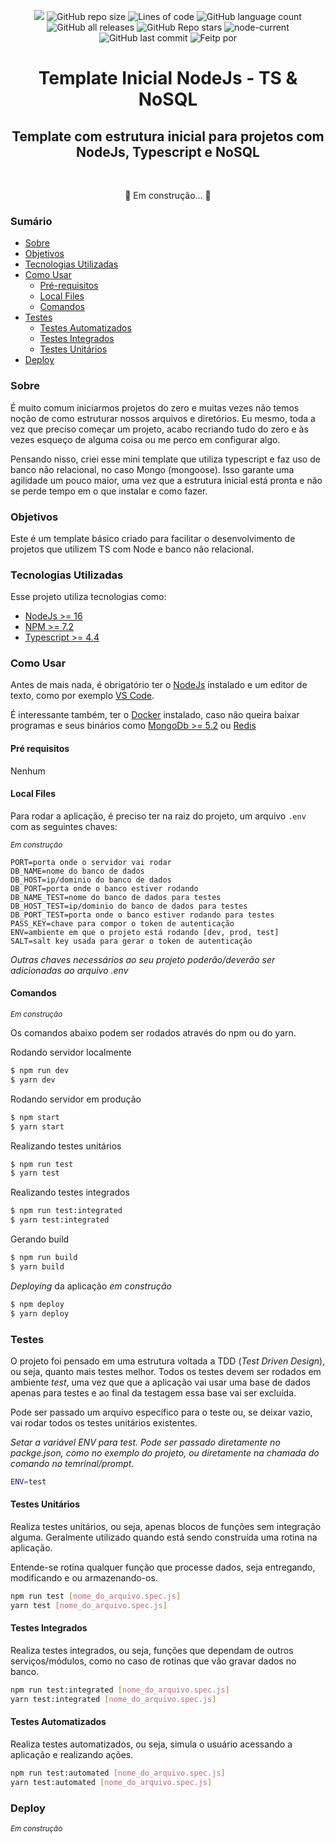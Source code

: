 <p align="center">
<img src="https://img.shields.io/apm/l/vim-mode"/>
<img alt="GitHub repo size" src="https://img.shields.io/github/repo-size/pazfelipe/api-monolito-erp">
<img alt="Lines of code" src="https://img.shields.io/tokei/lines/github/pazfelipe/api-monolito-erp">
<img alt="GitHub language count" src="https://img.shields.io/github/languages/count/pazfelipe/api-monolito-erp">
<img alt="GitHub all releases" src="https://img.shields.io/github/downloads/pazfelipe/api-monolito-erp/total">
<img alt="GitHub Repo stars" src="https://img.shields.io/github/stars/pazfelipe/api-monolito-erp?style=social">
<img alt="node-current" src="https://img.shields.io/node/v/current-bullseye">
<img alt="GitHub last commit" src="https://img.shields.io/github/last-commit/pazfelipe/api-monolito-erp">
<img alt="Feitp por" src="https://img.shields.io/badge/Feito por-Felipe Paz-blue?style=flat"/>
</p>

<h1 align="center">Template Inicial NodeJs - TS & NoSQL</h1>

<h2 align="center">
Template com estrutura inicial para projetos com NodeJs, Typescript e NoSQL
</h2>

<br />

<p align="center">
🚧 Em construção... 🚧
</p>

### Sumário

<!--ts-->

- [Sobre](#sobre)
- [Objetivos](#objetivos)
- [Tecnologias Utilizadas](#tecnologias-utilizadas)
- [Como Usar](#como-usar)
  - [Pré-requisitos](#pré-requisitos)
  - [Local Files](#local-files)
  - [Comandos](#comandos)
- [Testes](#testes)
  - [Testes Automatizados](#testes-automatizados)
  - [Testes Integrados](#testes-integrados)
  - [Testes Unitários](#testes-unitários)
- [Deploy](#deploy)
<!--te-->

### Sobre

É muito comum iniciarmos projetos do zero e muitas vezes não temos noção de como estruturar nossos arquivos e diretórios. Eu mesmo, toda a vez que preciso começar um projeto, acabo recriando tudo do zero e às vezes esqueço de alguma coisa ou me perco em configurar algo.

Pensando nisso, criei esse mini template que utiliza typescript e faz uso de banco não relacional, no caso Mongo (mongoose). Isso garante uma agilidade um pouco maior, uma vez que a estrutura inicial está pronta e não se perde tempo em o que instalar e como fazer.

### **Objetivos**

Este é um template básico criado para facilitar o desenvolvimento de projetos que utilizem TS com Node e banco não relacional.

### **Tecnologias Utilizadas**

Esse projeto utiliza tecnologias como:

- [NodeJs >= 16](https://nodejs.org/en/download/current/)
- [NPM >= 7.2](https://nodejs.org/en/download/current/)
- [Typescript >= 4.4](https://www.npmjs.com/package/typescript)

### **Como Usar**

Antes de mais nada, é obrigatório ter o [NodeJs](https://nodejs.org/en/download/current/) instalado e um editor de texto, como por exemplo [VS Code](https://code.visualstudio.com/download).

É interessante também, ter o [Docker](https://www.docker.com/) instalado, caso não queira baixar programas e seus binários como [MongoDb >= 5.2](https://www.mongodb.com/try/download/community) ou [Redis](https://redis.io/)

#### **Pré requisitos**

Nenhum

#### **Local Files**

Para rodar a aplicação, é preciso ter na raiz do projeto, um arquivo `.env` com as seguintes chaves:

_<small>Em construção</small>_

```
PORT=porta onde o servidor vai rodar
DB_NAME=nome do banco de dados
DB_HOST=ip/dominio do banco de dados
DB_PORT=porta onde o banco estiver rodando
DB_NAME_TEST=nome do banco de dados para testes
DB_HOST_TEST=ip/dominio do banco de dados para testes
DB_PORT_TEST=porta onde o banco estiver rodando para testes
PASS_KEY=chave para compor o token de autenticação
ENV=ambiente em que o projeto está rodando [dev, prod, test]
SALT=salt key usada para gerar o token de autenticação
```

_Outras chaves necessários ao seu projeto poderão/deverão ser adicionadas ao arquivo .env_

#### **Comandos**

_<small>Em construção</small>_

Os comandos abaixo podem ser rodados através do npm ou do yarn.

Rodando servidor localmente

```bash
$ npm run dev
$ yarn dev
```

Rodando servidor em produção

```bash
$ npm start
$ yarn start
```

Realizando testes unitários

```bash
$ npm run test
$ yarn test
```

Realizando testes integrados

```bash
$ npm run test:integrated
$ yarn test:integrated
```

Gerando build

```bash
$ npm run build
$ yarn build
```

_Deploying_ da aplicação
_em construção_

```bash
$ npm deploy
$ yarn deploy
```

### **Testes**

O projeto foi pensado em uma estrutura voltada a TDD (_Test Driven Design_), ou seja, quanto mais testes melhor. Todos os testes devem ser rodados em ambiente _test_, uma vez que que a aplicação vai usar uma base de dados apenas para testes e ao final da testagem essa base vai ser excluída.

Pode ser passado um arquivo específico para o teste ou, se deixar vazio, vai rodar todos os testes unitários existentes.

_Setar a variável ENV para test. Pode ser passado diretamente no packge.json, como no exemplo do projeto, ou diretamente na chamada do comando no temrinal/prompt._

```bash
ENV=test
```

#### Testes Unitários

Realiza testes unitários, ou seja, apenas blocos de funções sem integração alguma. Geralmente utilizado quando está sendo construída uma rotina na aplicação.

Entende-se rotina qualquer função que processe dados, seja entregando, modificando e ou armazenando-os.

```bash
npm run test [nome_do_arquivo.spec.js]
yarn test [nome_do_arquivo.spec.js]
```

#### Testes Integrados

Realiza testes integrados, ou seja, funções que dependam de outros serviços/módulos, como no caso de rotinas que vão gravar dados no banco.

```bash
npm run test:integrated [nome_do_arquivo.spec.js]
yarn test:integrated [nome_do_arquivo.spec.js]
```

#### Testes Automatizados

Realiza testes automatizados, ou seja, simula o usuário acessando a aplicação e realizando ações.

```bash
npm run test:automated [nome_do_arquivo.spec.js]
yarn test:automated [nome_do_arquivo.spec.js]
```

### **Deploy**

_<small>Em construção</small>_

